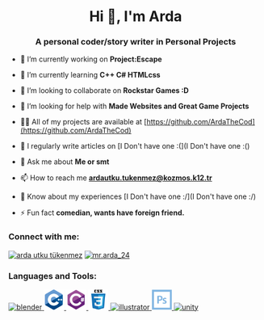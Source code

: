 <h1 align="center">Hi 👋, I'm Arda</h1>
<h3 align="center">A personal coder/story writer in Personal Projects</h3>

- 🔭 I’m currently working on **Project:Escape**

- 🌱 I’m currently learning **C++ C# HTMLcss**

- 👯 I’m looking to collaborate on **Rockstar Games :D**

- 🤝 I’m looking for help with **Made Websites and Great Game Projects**

- 👨‍💻 All of my projects are available at [https://github.com/ArdaTheCod](https://github.com/ArdaTheCod)

- 📝 I regularly write articles on [I Don't have one :(](I Don't have one :()

- 💬 Ask me about **Me or smt**

- 📫 How to reach me **ardautku.tukenmez@kozmos.k12.tr**

- 📄 Know about my experiences [I Don't have one :/](I Don't have one :/)

- ⚡ Fun fact **comedian, wants have foreign friend.**

<h3 align="left">Connect with me:</h3>
<p align="left">
<a href="[https://www.linkedin.com/in/Arda Utku Tükenmez](https://www.linkedin.com/in/arda-utku-t%C3%BCkenmez-9ab1a4295/)" target="blank"><img align="center" src="https://raw.githubusercontent.com/rahuldkjain/github-profile-readme-generator/master/src/images/icons/Social/linked-in-alt.svg" alt="arda utku tükenmez" height="30" width="40" /></a>
<a href="https://instagram.com/mr.arda_24" target="blank"><img align="center" src="https://raw.githubusercontent.com/rahuldkjain/github-profile-readme-generator/master/src/images/icons/Social/instagram.svg" alt="mr.arda_24" height="30" width="40" /></a>
</p>

<h3 align="left">Languages and Tools:</h3>
<p align="left"> <a href="https://www.blender.org/" target="_blank" rel="noreferrer"> <img src="https://download.blender.org/branding/community/blender_community_badge_white.svg" alt="blender" width="40" height="40"/> </a> <a href="https://www.w3schools.com/cpp/" target="_blank" rel="noreferrer"> <img src="https://raw.githubusercontent.com/devicons/devicon/master/icons/cplusplus/cplusplus-original.svg" alt="cplusplus" width="40" height="40"/> </a> <a href="https://www.w3schools.com/cs/" target="_blank" rel="noreferrer"> <img src="https://raw.githubusercontent.com/devicons/devicon/master/icons/csharp/csharp-original.svg" alt="csharp" width="40" height="40"/> </a> <a href="https://www.w3schools.com/css/" target="_blank" rel="noreferrer"> <img src="https://raw.githubusercontent.com/devicons/devicon/master/icons/css3/css3-original-wordmark.svg" alt="css3" width="40" height="40"/> </a> <a href="https://www.adobe.com/in/products/illustrator.html" target="_blank" rel="noreferrer"> <img src="https://www.vectorlogo.zone/logos/adobe_illustrator/adobe_illustrator-icon.svg" alt="illustrator" width="40" height="40"/> </a> <a href="https://www.photoshop.com/en" target="_blank" rel="noreferrer"> <img src="https://raw.githubusercontent.com/devicons/devicon/master/icons/photoshop/photoshop-line.svg" alt="photoshop" width="40" height="40"/> </a> <a href="https://unity.com/" target="_blank" rel="noreferrer"> <img src="https://www.vectorlogo.zone/logos/unity3d/unity3d-icon.svg" alt="unity" width="40" height="40"/> </a> </p>
